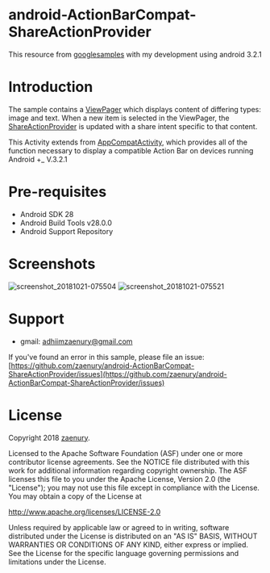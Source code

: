 # android-ActionBarCompat-ShareActionProvider
This resource from [googlesamples](https://github.com/googlesamples/android-ActionBarCompat-ShareActionProvider) with my development using android 3.2.1

# Introduction
The sample contains a [ViewPager](https://developer.android.com/reference/android/support/v4/view/ViewPager) which displays content of differing types: image and text. When a new item is selected in the ViewPager, the [ShareActionProvider](https://developer.android.com/reference/android/widget/ShareActionProvider) is updated with a share intent specific to that content.

This Activity extends from [AppCompatActivity](https://developer.android.com/reference/android/support/v7/app/AppCompatActivity), which provides all of the function necessary to display a compatible Action Bar on devices running Android +_ V.3.2.1

# Pre-requisites
* Android SDK 28
* Android Build Tools v28.0.0
* Android Support Repository

# Screenshots
![screenshot_20181021-075504](https://user-images.githubusercontent.com/42806183/47261716-f19ebe80-d507-11e8-864d-e87290f0efd0.png) ![screenshot_20181021-075521](https://user-images.githubusercontent.com/42806183/47261719-05e2bb80-d508-11e8-9470-d055cb9a4fc3.png)

# Support
* gmail: adhiimzaenury@gmail.com

If you've found an error in this sample, please file an issue: [https://github.com/zaenury/android-ActionBarCompat-ShareActionProvider/issues](https://github.com/zaenury/android-ActionBarCompat-ShareActionProvider/issues)

# License
Copyright 2018 [zaenury](https://github.com/zaenury).

Licensed to the Apache Software Foundation (ASF) under one or more contributor license agreements. See the NOTICE file distributed with this work for additional information regarding copyright ownership. The ASF licenses this file to you under the Apache License, Version 2.0 (the "License"); you may not use this file except in compliance with the License. You may obtain a copy of the License at

http://www.apache.org/licenses/LICENSE-2.0

Unless required by applicable law or agreed to in writing, software distributed under the License is distributed on an "AS IS" BASIS, WITHOUT WARRANTIES OR CONDITIONS OF ANY KIND, either express or implied. See the License for the specific language governing permissions and limitations under the License.
